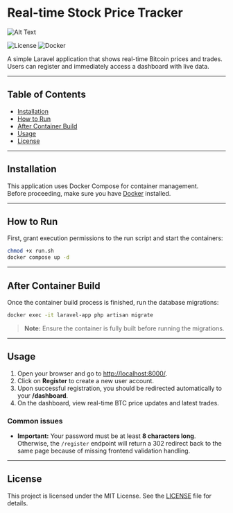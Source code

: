 # Real-time Stock Price Tracker

![Alt Text](https://imgs.search.brave.com/PYsrQIEQAL_77HSCn98a2xr9vtp6f2cGuGntNai53DM/rs:fit:860:0:0:0/g:ce/aHR0cHM6Ly91bml0/ZWRmaW50ZWNoLmNv/bS93cC1jb250ZW50/L3VwbG9hZHMvMjAy/Mi8wOS9ldmFsdWF0/ZWQtcmVhbC10aW1l/LWRhdGEtbWVudS0w/MS5zdmc)

![License](https://img.shields.io/badge/license-MIT-blue.svg)
![Docker](https://img.shields.io/badge/docker-ready-brightgreen)

A simple Laravel application that shows real-time Bitcoin prices and trades. Users can register and immediately access a dashboard with live data.  

---

## Table of Contents

- [Installation](#installation)
- [How to Run](#how-to-run)
- [After Container Build](#after-container-build)
- [Usage](#usage)
- [License](#license)

---

## Installation

This application uses Docker Compose for container management.  
Before proceeding, make sure you have [Docker](https://www.docker.com/products/docker-desktop) installed.

---

## How to Run

First, grant execution permissions to the run script and start the containers:

```bash
chmod +x run.sh
docker compose up -d
```

---

## After Container Build

Once the container build process is finished, run the database migrations:

```bash
docker exec -it laravel-app php artisan migrate
```

> **Note:** Ensure the container is fully built before running the migrations.

---

## Usage

1. Open your browser and go to [http://localhost:8000/](http://localhost:8000/).
2. Click on **Register** to create a new user account.
3. Upon successful registration, you should be redirected automatically to your **/dashboard**.
4. On the dashboard, view real-time BTC price updates and latest trades.

### Common issues
- **Important:** Your password must be at least **8 characters long**.  
  Otherwise, the `/register` endpoint will return a 302 redirect back to the same page because of missing frontend validation handling.

---

## License

This project is licensed under the MIT License. See the [LICENSE](LICENSE) file for details.

